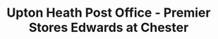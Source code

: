 ---
title: "Upton Heath Post Office - Premier Stores Edwards at Chester"
url: /chester/upton-heath-post-office-premier-stores-edwards-at-chester/
shop: Lebensmittel
---